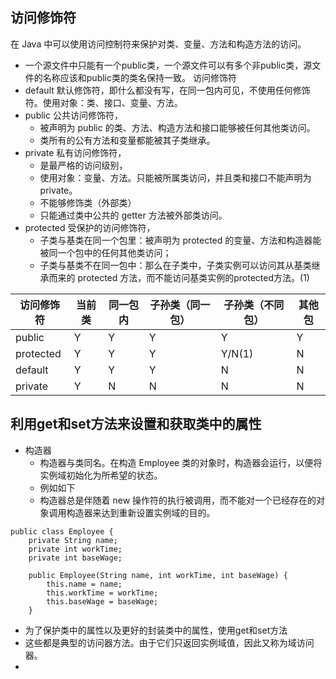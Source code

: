 ## 访问修饰符
在 Java 中可以使用访问控制符来保护对类、变量、方法和构造方法的访问。
- 一个源文件中只能有一个public类，一个源文件可以有多个非public类，源文件的名称应该和public类的类名保持一致。
访问修饰符
- default 默认修饰符，即什么都没有写，在同一包内可见，不使用任何修饰符。使用对象：类、接口、变量、方法。
- public 公共访问修饰符，
  - 被声明为 public 的类、方法、构造方法和接口能够被任何其他类访问。
  - 类所有的公有方法和变量都能被其子类继承。
- private 私有访问修饰符，
  - 是最严格的访问级别，
  - 使用对象：变量、方法。只能被所属类访问，并且类和接口不能声明为 private。
  - 不能够修饰类（外部类）
  - 只能通过类中公共的 getter 方法被外部类访问。
- protected 受保护的访问修饰符，
  - 子类与基类在同一个包里：被声明为 protected 的变量、方法和构造器能被同一个包中的任何其他类访问；
  - 子类与基类不在同一包中：那么在子类中，子类实例可以访问其从基类继承而来的 protected 方法，而不能访问基类实例的protected方法。(1)

|访问修饰符|当前类|同一包内|子孙类（同一包）|子孙类（不同包）|其他包|
|--|--|--|--|--|--|
|public   |Y|Y|Y|Y|Y|
|protected|Y|Y|Y|Y/N(1)|N|
|default  |Y|Y|Y|N|N|
|private  |Y|N|N|N|N|

## 利用get和set方法来设置和获取类中的属性
- 构造器
  - 构造器与类同名。在构造 Employee 类的对象时，构造器会运行，以便将实例域初始化为所希望的状态。
  - 例如如下
  - 构造器总是伴随着 new 操作符的执行被调用，而不能对一个已经存在的对象调用构造器来达到重新设置实例域的目的。
```
public class Employee {
    private String name;
    private int workTime;
    private int baseWage;

    public Employee(String name, int workTime, int baseWage) {
        this.name = name;
        this.workTime = workTime;
        this.baseWage = baseWage;
    }
```
- 为了保护类中的属性以及更好的封装类中的属性，使用get和set方法
- 这些都是典型的访问器方法。由于它们只返回实例域值，因此又称为域访问器。
- 
